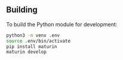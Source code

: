 
## Building

To build the Python module for development:

````bash
python3 -m venv .env
source .env/bin/activate
pip install maturin
maturin develop
````
